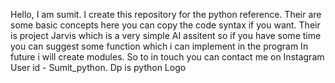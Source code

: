 Hello, I am sumit. I create this repository for the python reference.
Their are some basic concepts here you can copy the code syntax if you want.
Their is project Jarvis which is a very simple AI assitent so if you have some time you can suggest some function which i can implement in the program
In future i will create modules.
So to in touch you can contact me on Instagram 
User id - Sumit_python. Dp is python Logo

